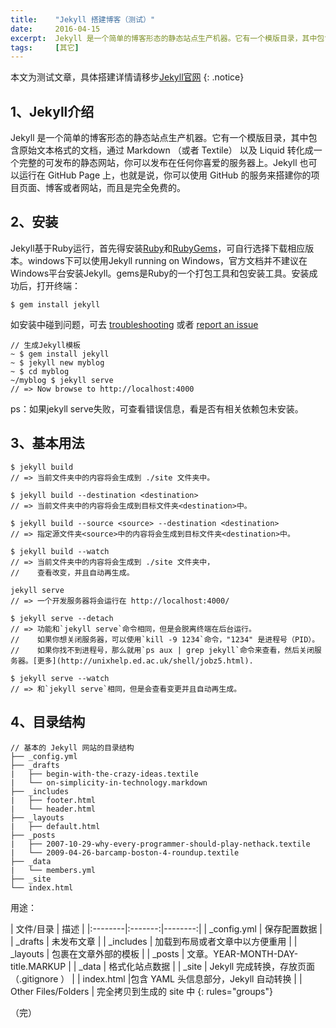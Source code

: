```yaml
---
title:    "Jekyll 搭建博客（测试）"
date:     2016-04-15
excerpt:  Jekyll 是一个简单的博客形态的静态站点生产机器。它有一个模版目录，其中包含原始文本格式的文档，通过 Markdown （或者 Textile） 以及 Liquid 转化成一个完整的可发布的静态网站，你可以发布在任何你喜爱的服务器上。
tags:     [其它]
---
```


本文为测试文章，具体搭建详情请移步[Jekyll官网](http://jekyll.com.cn/docs/home/)
{: .notice}

## 1、Jekyll介绍
Jekyll 是一个简单的博客形态的静态站点生产机器。它有一个模版目录，其中包含原始文本格式的文档，通过 Markdown （或者 Textile） 以及 Liquid 转化成一个完整的可发布的静态网站，你可以发布在任何你喜爱的服务器上。Jekyll 也可以运行在 GitHub Page 上，也就是说，你可以使用 GitHub 的服务来搭建你的项目页面、博客或者网站，而且是完全免费的。

## 2、安装
Jekyll基于Ruby运行，首先得安装[Ruby](https://www.ruby-lang.org/en/downloads/)和[RubyGems](https://rubygems.org/pages/download)，可自行选择下载相应版本。windows下可以使用Jekyll running on Windows，官方文档并不建议在Windows平台安装Jekyll。gems是Ruby的一个打包工具和包安装工具。安装成功后，打开终端：
```
$ gem install jekyll
```
如安装中碰到问题，可去 [troubleshooting](http://jekyll.com.cn/docs/troubleshooting/) 或者 [report an issue](https://github.com/jekyll/jekyll/issues/new) 

```
// 生成Jekyll模板
~ $ gem install jekyll
~ $ jekyll new myblog
~ $ cd myblog
~/myblog $ jekyll serve
// => Now browse to http://localhost:4000
```
ps：如果jekyll serve失败，可查看错误信息，看是否有相关依赖包未安装。
## 3、基本用法
```
$ jekyll build
// => 当前文件夹中的内容将会生成到 ./site 文件夹中。

$ jekyll build --destination <destination>
// => 当前文件夹中的内容将会生成到目标文件夹<destination>中。

$ jekyll build --source <source> --destination <destination>
// => 指定源文件夹<source>中的内容将会生成到目标文件夹<destination>中。

$ jekyll build --watch
// => 当前文件夹中的内容将会生成到 ./site 文件夹中，
//    查看改变，并且自动再生成。

jekyll serve
// => 一个开发服务器将会运行在 http://localhost:4000/

$ jekyll serve --detach
// => 功能和`jekyll serve`命令相同，但是会脱离终端在后台运行。
//    如果你想关闭服务器，可以使用`kill -9 1234`命令，"1234" 是进程号（PID）。
//    如果你找不到进程号，那么就用`ps aux | grep jekyll`命令来查看，然后关闭服务器。[更多](http://unixhelp.ed.ac.uk/shell/jobz5.html).

$ jekyll serve --watch
// => 和`jekyll serve`相同，但是会查看变更并且自动再生成。
```
## 4、目录结构
```
// 基本的 Jekyll 网站的目录结构
├── _config.yml
├── _drafts
|   ├── begin-with-the-crazy-ideas.textile
|   └── on-simplicity-in-technology.markdown
├── _includes
|   ├── footer.html
|   └── header.html
├── _layouts
|   ├── default.html
├── _posts
|   ├── 2007-10-29-why-every-programmer-should-play-nethack.textile
|   └── 2009-04-26-barcamp-boston-4-roundup.textile
├── _data
|   └── members.yml
├── _site
└── index.html
```
用途：

| 文件/目录 | 描述 |
|:--------|:-------:|--------:|
| _config.yml | 保存配置数据 |
| _drafts | 未发布文章 |
| _includes | 加载到布局或者文章中以方便重用 |
| _layouts | 包裹在文章外部的模板 |
| _posts | 文章。YEAR-MONTH-DAY-title.MARKUP |
| _data | 格式化站点数据 |
| _site | Jekyll 完成转换，存放页面（.gitignore ） |
| index.html  |包含 YAML 头信息部分，Jekyll 自动转换 |
| Other Files/Folders | 完全拷贝到生成的 site 中 
{: rules="groups"}

（完）
